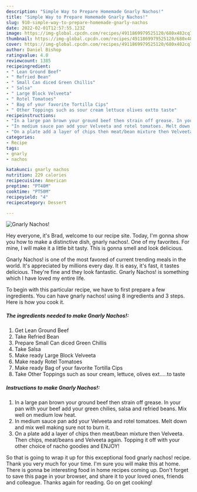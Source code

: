 ```yaml
---
description: "Simple Way to Prepare Homemade Gnarly Nachos!"
title: "Simple Way to Prepare Homemade Gnarly Nachos!"
slug: 910-simple-way-to-prepare-homemade-gnarly-nachos
date: 2022-02-01T12:57:55.123Z
image: https://img-global.cpcdn.com/recipes/4911869979525120/680x482cq70/gnarly-nachos-recipe-main-photo.jpg
thumbnail: https://img-global.cpcdn.com/recipes/4911869979525120/680x482cq70/gnarly-nachos-recipe-main-photo.jpg
cover: https://img-global.cpcdn.com/recipes/4911869979525120/680x482cq70/gnarly-nachos-recipe-main-photo.jpg
author: Daniel Bishop
ratingvalue: 4.8
reviewcount: 1385
recipeingredient:
- " Lean Ground Beef"
- " Refried Bean"
- " Small Can diced Green Chillis"
- " Salsa"
- " Large Block Velveeta"
- " Rotel Tomatoes"
- " Bag of your favorite Tortilla Cips"
- " Other Toppings such as sour cream lettuce olives extto taste"
recipeinstructions:
- "In a large pan brown your ground beef then strain off grease. In your pan with your beef add your green chilies, salsa and refried beans. Mix well on medium low heat."
- "In medium sauce pan add your Velveeta and rotel tomatoes. Melt down and mix well making sure not to burn it."
- "On a plate add a layer of chips then meat/bean mixture then Velveeta. Then chips, meat/beans and Velveeta again. Topping it off with your other choice of nacho goodies and ENJOY!"
categories:
- Recipe
tags:
- gnarly
- nachos

katakunci: gnarly nachos 
nutrition: 229 calories
recipecuisine: American
preptime: "PT40M"
cooktime: "PT50M"
recipeyield: "4"
recipecategory: Dessert

---
```



![Gnarly Nachos!](https://img-global.cpcdn.com/recipes/4911869979525120/680x482cq70/gnarly-nachos-recipe-main-photo.jpg)

Hey everyone, it's Brad, welcome to our recipe site. Today, I'm gonna show you how to make a distinctive dish, gnarly nachos!. One of my favorites. For mine, I will make it a little bit tasty. This is gonna smell and look delicious.



Gnarly Nachos! is one of the most favored of current trending meals in the world. It's appreciated by millions every day. It is easy, it's fast, it tastes delicious. They're fine and they look fantastic. Gnarly Nachos! is something which I have loved my entire life.


To begin with this particular recipe, we have to first prepare a few ingredients. You can have gnarly nachos! using 8 ingredients and 3 steps. Here is how you cook it.

<!--inarticleads1-->

##### The ingredients needed to make Gnarly Nachos!:

1. Get  Lean Ground Beef
1. Take  Refried Bean
1. Prepare  Small Can diced Green Chillis
1. Take  Salsa
1. Make ready  Large Block Velveeta
1. Make ready  Rotel Tomatoes
1. Make ready  Bag of your favorite Tortilla Cips
1. Take  Other Toppings such as sour cream, lettuce, olives ext.....to taste




<!--inarticleads2-->

##### Instructions to make Gnarly Nachos!:

1. In a large pan brown your ground beef then strain off grease. In your pan with your beef add your green chilies, salsa and refried beans. Mix well on medium low heat.
1. In medium sauce pan add your Velveeta and rotel tomatoes. Melt down and mix well making sure not to burn it.
1. On a plate add a layer of chips then meat/bean mixture then Velveeta. Then chips, meat/beans and Velveeta again. Topping it off with your other choice of nacho goodies and ENJOY!




So that is going to wrap it up for this exceptional food gnarly nachos! recipe. Thank you very much for your time. I'm sure you will make this at home. There is gonna be interesting food in home recipes coming up. Don't forget to save this page in your browser, and share it to your loved ones, friends and colleague. Thanks again for reading. Go on get cooking!
